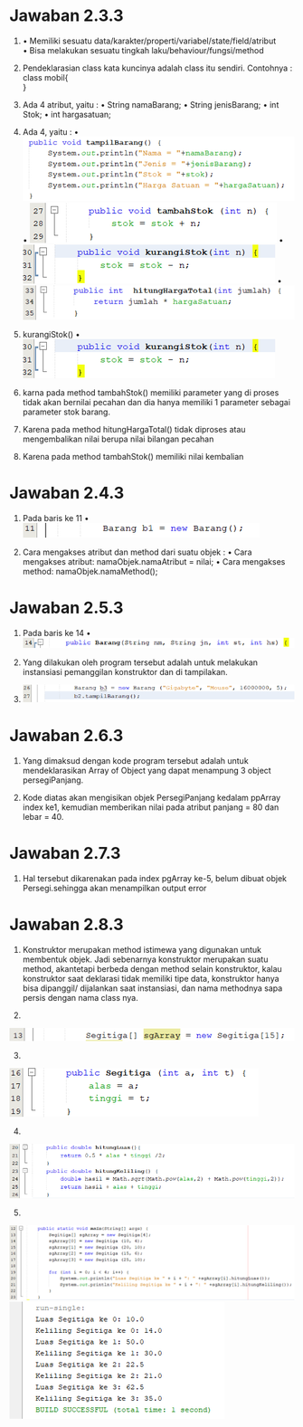 # Jawaban 2.3.3

1. • Memiliki sesuatu data/karakter/properti/variabel/state/field/atribut  
• Bisa melakukan sesuatu tingkah laku/behaviour/fungsi/method 

2.	Pendeklarasian class kata kuncinya adalah class itu sendiri. 
Contohnya : class mobil{  
} 

3. Ada 4 atribut, yaitu :
• String namaBarang; 
• String jenisBarang; 
• int Stok; 
• int hargasatuan;

4.  Ada 4, yaitu :
• <img src = 1.PNG>
• <img src = 3.PNG>
• <img src = 2.PNG>
• <img src = 4.PNG>

5. kurangiStok() 
• <img src = 2.PNG>

6. karna pada method tambahStok() memiliki 
parameter yang di proses tidak akan 
bernilai pecahan dan dia hanya memiliki 1 
parameter sebagai parameter stok barang. 

7. Karena pada method hitungHargaTotal() 
tidak diproses atau mengembalikan nilai 
berupa nilai bilangan pecahan  

8. Karena pada method tambahStok() 
memiliki nilai kembalian 
 
 # Jawaban 2.4.3

 1. Pada baris ke 11
 • <img src = 5.PNG>

 2. Cara mengakses atribut dan method dari 
 suatu objek : 
• Cara mengakses atribut: 
namaObjek.namaAtribut = nilai; 
• Cara mengakses method: namaObjek.namaMethod();

 # Jawaban 2.5.3
 1. Pada baris ke 14
  • <img src = 6.PNG>

  2. Yang dilakukan oleh program tersebut
   adalah untuk melakukan instansiasi 
   pemanggilan konstruktor dan di 
   tampilakan. 

3. <img src = 7.PNG>

# Jawaban 2.6.3
1. Yang dimaksud dengan kode program 
tersebut adalah untuk mendeklarasikan 
Array of Object yang dapat menampung 3 
object persegiPanjang. 

2. Kode diatas akan mengisikan objek 
PersegiPanjang kedalam ppArray index ke1, 
kemudian memberikan nilai pada atribut 
panjang = 80 dan lebar = 40. 

# Jawaban 2.7.3
1. Hal tersebut dikarenakan pada index 
pgArray ke-5, belum dibuat objek 
Persegi.sehingga akan menampilkan output 
error 

# Jawaban 2.8.3
1. Konstruktor merupakan method istimewa 
yang digunakan untuk membentuk objek. Jadi 
sebenarnya konstruktor merupakan suatu 
method, akantetapi berbeda dengan method 
selain konstruktor, kalau konstruktor saat 
deklarasi tidak memiliki tipe data, 
konstruktor hanya bisa dipanggil/
dijalankan saat instansiasi, dan nama 
methodnya sapa persis dengan nama class 
nya. 

2.
<img src = 8.PNG>

3.
<img src = 9.PNG>

4. 
<img src = 10.PNG>

5. 
<img src = 11.PNG>
<img src = 12.PNG>